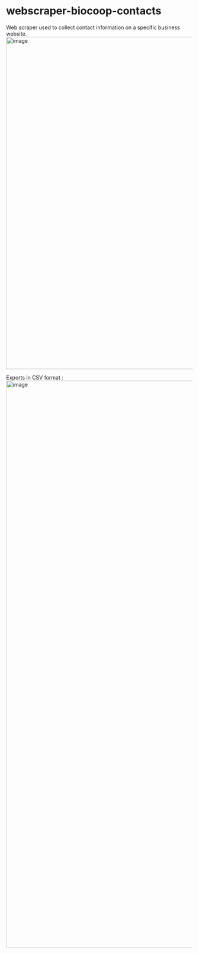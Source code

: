 # webscraper-biocoop-contacts
Web scraper used to collect contact information on a specific business website.
<img width="895" alt="image" src="https://user-images.githubusercontent.com/22829157/172602289-92b7a5c5-9e41-4a4d-ba68-5bfb5153c683.png">

Exports in CSV format :
<img width="1528" alt="image" src="https://user-images.githubusercontent.com/22829157/172602531-3acdf47a-3e9b-4ced-8277-8d2bb4817af5.png">

